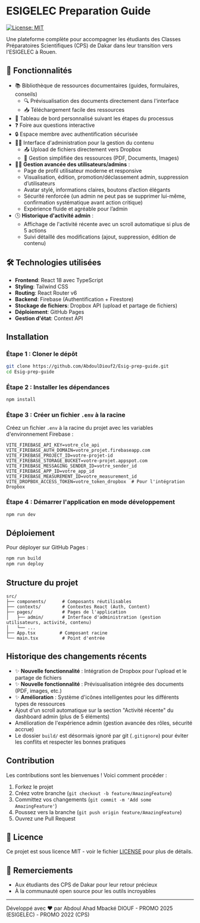 # ESIGELEC Preparation Guide

[![License: MIT](https://img.shields.io/badge/License-MIT-yellow.svg)](https://opensource.org/licenses/MIT)

Une plateforme complète pour accompagner les étudiants des Classes Préparatoires Scientifiques (CPS) de Dakar dans leur transition vers l'ESIGELEC à Rouen.

## 🚀 Fonctionnalités

- 📚 Bibliothèque de ressources documentaires (guides, formulaires, conseils)
  - 🔍 Prévisualisation des documents directement dans l'interface
  - 📥 Téléchargement facile des ressources
- 📅 Tableau de bord personnalisé suivant les étapes du processus
- ❓ Foire aux questions interactive
- 🔒 Espace membre avec authentification sécurisée
- 👨‍💻 Interface d'administration pour la gestion du contenu
  - 📤 Upload de fichiers directement vers Dropbox
  - 🔄 Gestion simplifiée des ressources (PDF, Documents, Images)
- 🧑‍💼 **Gestion avancée des utilisateurs/admins** :
  - Page de profil utilisateur moderne et responsive
  - Visualisation, édition, promotion/déclassement admin, suppression d’utilisateurs
  - Avatar stylé, informations claires, boutons d’action élégants
  - Sécurité renforcée (un admin ne peut pas se supprimer lui-même, confirmation systématique avant action critique)
  - Expérience fluide et agréable pour l’admin
- 🕓 **Historique d'activité admin** :
  - Affichage de l'activité récente avec un scroll automatique si plus de 5 actions
  - Suivi détaillé des modifications (ajout, suppression, édition de contenu)

<!--
![Capture d’écran Profil Admin](./docs/screenshot-profile.png)
-->

## 🛠 Technologies utilisées

- **Frontend**: React 18 avec TypeScript
- **Styling**: Tailwind CSS
- **Routing**: React Router v6
- **Backend**: Firebase (Authentification + Firestore)
- **Stockage de fichiers**: Dropbox API (upload et partage de fichiers)
- **Déploiement**: GitHub Pages
- **Gestion d'état**: Context API

## Installation

### Étape 1 : Cloner le dépôt

```bash
git clone https://github.com/AbdoulDiouf2/Esig-prep-guide.git
cd Esig-prep-guide
```

### Étape 2 : Installer les dépendances

```bash
npm install
```

### Étape 3 : Créer un fichier `.env` à la racine

Créez un fichier `.env` à la racine du projet avec les variables d'environnement Firebase :

```env
VITE_FIREBASE_API_KEY=votre_cle_api
VITE_FIREBASE_AUTH_DOMAIN=votre_projet.firebaseapp.com
VITE_FIREBASE_PROJECT_ID=votre-projet-id
VITE_FIREBASE_STORAGE_BUCKET=votre-projet.appspot.com
VITE_FIREBASE_MESSAGING_SENDER_ID=votre_sender_id
VITE_FIREBASE_APP_ID=votre_app_id
VITE_FIREBASE_MEASUREMENT_ID=votre_measurement_id
VITE_DROPBOX_ACCESS_TOKEN=votre_token_dropbox  # Pour l'intégration Dropbox
```

### Étape 4 : Démarrer l'application en mode développement

```bash
npm run dev
```

## Déploiement

Pour déployer sur GitHub Pages :

```bash
npm run build
npm run deploy
```

## Structure du projet

```text
src/
├── components/      # Composants réutilisables
├── contexts/        # Contextes React (Auth, Content)
├── pages/           # Pages de l'application
│   ├── admin/       # Interface d'administration (gestion utilisateurs, activité, contenu)
│   └── ...
├── App.tsx         # Composant racine
└── main.tsx         # Point d'entrée
```

## Historique des changements récents

- ✨ **Nouvelle fonctionnalité** : Intégration de Dropbox pour l'upload et le partage de fichiers
- ✨ **Nouvelle fonctionnalité** : Prévisualisation intégrée des documents (PDF, images, etc.) 
- ✨ **Amélioration** : Système d'icônes intelligentes pour les différents types de ressources
- Ajout d'un scroll automatique sur la section "Activité récente" du dashboard admin (plus de 5 éléments)
- Amélioration de l'expérience admin (gestion avancée des rôles, sécurité accrue)
- Le dossier `build/` est désormais ignoré par git (`.gitignore`) pour éviter les conflits et respecter les bonnes pratiques

## Contribution

Les contributions sont les bienvenues ! Voici comment procéder :

1. Forkez le projet
2. Créez votre branche (`git checkout -b feature/AmazingFeature`)
3. Committez vos changements (`git commit -m 'Add some AmazingFeature'`)
4. Poussez vers la branche (`git push origin feature/AmazingFeature`)
5. Ouvrez une Pull Request

## 📄 Licence

Ce projet est sous licence MIT - voir le fichier [LICENSE](LICENSE) pour plus de détails.

## 🙏 Remerciements

- Aux étudiants des CPS de Dakar pour leur retour précieux
- À la communauté open source pour les outils incroyables

---

Développé avec ❤️ par Abdoul Ahad Mbacké DIOUF - PROMO 2025 (ESIGELEC) - PROMO 2022 (CPS)
